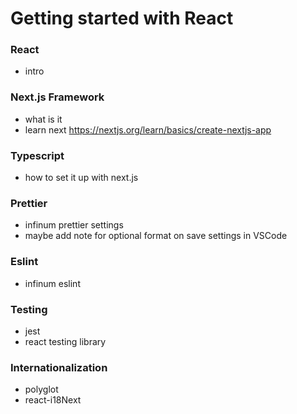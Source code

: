 # Getting started with React

### React

- intro

### Next.js Framework

- what is it
- learn next https://nextjs.org/learn/basics/create-nextjs-app

### Typescript

- how to set it up with next.js

### Prettier

- infinum prettier settings
- maybe add note for optional format on save settings in VSCode

### Eslint

- infinum eslint

### Testing

- jest
- react testing library

### Internationalization

- polyglot
- react-i18Next
